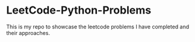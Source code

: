 # LeetCode-Python-Problems
This is my repo to showcase the leetcode problems I have completed and their approaches.